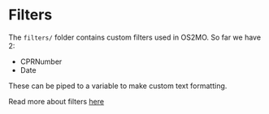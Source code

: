 # Filters

The `filters/` folder contains custom filters used in OS2MO. So far we have 2:

* CPRNumber
* Date

These can be piped to a variable to make custom text formatting.

Read more about filters [here](https://vuejs.org/v2/guide/filters.html)
